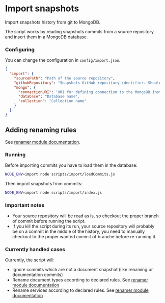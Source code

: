 # Import snapshots

Import snapshots history from git to MongoDB.

The script works by reading snapshots commits from a source repository and insert them in a MongoDB database.

### Configuring

You can change the configuration in `config/import.json`.

```json
{
  "import": {
    "sourcePath": "Path of the source repository",
    "githubRepository": "Snapshots GitHub repository identifier. Should respect the format: <organisation_or_user_name>/<repository_name>",
    "mongo": {
      "connectionURI": "URI for defining connection to the MongoDB instance. See https://docs.mongodb.com/manual/reference/connection-string/",
      "database": "Database name",
      "collection": "Collection name"
    }
  }
}
```

## Adding renaming rules

See [renamer module documentation](../renamer/README.md).

### Running

Before importing commits you have to load them in the database:
```sh
NODE_ENV=import node scripts/import/loadCommits.js
```

Then import snapshots from commits:

```sh
NODE_ENV=import node scripts/import/index.js
```
### Important notes

- Your source repository will be read as is, so checkout the proper branch of commit before running the script.
- If you kill the script during its run, your source repository will probably be on a commit in the middle of the history, you need to manually checkout to the proper wanted commit of branche before re-running it.

### Currently handled cases

Currently, the script will:

- Ignore commits which are not a document snapshot (like renaming or documentation commits)
- Rename document types according to declared rules. See [renamer module documentation](../renamer/README.md)
- Rename services according to declared rules. See [renamer module documentation](../renamer/README.md)
